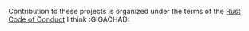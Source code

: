 Contribution to these projects is organized under the terms of the [Rust Code of Conduct](https://www.rust-lang.org/policies/code-of-conduct) I think :GIGACHAD:
